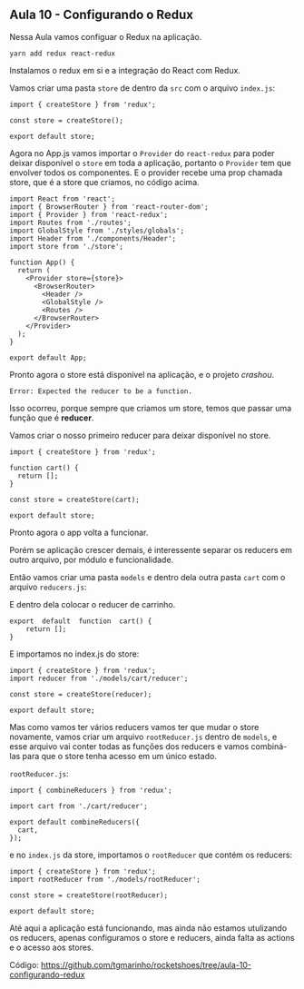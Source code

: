 ## Aula 10 - Configurando o Redux

Nessa Aula vamos configuar o Redux na aplicação.

```
yarn add redux react-redux
```
Instalamos o redux em si e a integração do React com Redux.

Vamos criar uma pasta `store` de dentro da `src` com o arquivo `index.js`:

```
import { createStore } from 'redux';

const store = createStore();

export default store;
```

Agora no App.js vamos importar o `Provider` do `react-redux` para poder deixar disponível o `store` em toda a aplicação, portanto o `Provider` tem que envolver todos os componentes. E o provider recebe uma prop chamada store, que é a store que criamos, no código acima.

```
import React from 'react';
import { BrowserRouter } from 'react-router-dom';
import { Provider } from 'react-redux';
import Routes from './routes';
import GlobalStyle from './styles/globals';
import Header from './components/Header';
import store from './store';

function App() {
  return (
    <Provider store={store}>
      <BrowserRouter>
        <Header />
        <GlobalStyle />
        <Routes />
      </BrowserRouter>
    </Provider>
  );
}

export default App;
```

Pronto agora o store está disponível na aplicação, e o projeto *crashou*.

```
Error: Expected the reducer to be a function.
```

Isso ocorreu, porque sempre que criamos um store, temos que passar uma função que é **reducer**.

Vamos criar o nosso primeiro reducer para deixar disponível no store.

```
import { createStore } from 'redux';

function cart() {
  return [];
}

const store = createStore(cart);

export default store;
```
Pronto agora o app volta a funcionar.

Porém se aplicação crescer demais, é interessente separar os reducers em outro arquivo, por módulo e funcionalidade.

Então vamos criar uma pasta `models` e dentro dela outra pasta `cart` com o arquivo `reducers.js`:

E dentro dela colocar o reducer de carrinho.

```
export  default  function  cart() {
	return [];
}
```

E importamos no index.js do store:

```
import { createStore } from 'redux';
import reducer from './models/cart/reducer';

const store = createStore(reducer);

export default store;
```

Mas como vamos ter vários reducers vamos ter que mudar o store novamente, vamos criar um arquivo `rootReducer.js` dentro de `models`, e esse arquivo vai conter todas as funções dos reducers e vamos combiná-las para que o store tenha acesso em um único estado.

`rootReducer.js`: 
```
import { combineReducers } from 'redux';

import cart from './cart/reducer';

export default combineReducers({
  cart,
});
```

e no `index.js` da store, importamos o `rootReducer` que contém os reducers:

```
import { createStore } from 'redux';
import rootReducer from './models/rootReducer';

const store = createStore(rootReducer);

export default store;
```

Até aqui a aplicação está funcionando, mas ainda não estamos utulizando os reducers, apenas configuramos o store e reducers, ainda falta as actions e o acesso aos stores.


Código: [https://github.com/tgmarinho/rocketshoes/tree/aula-10-configurando-redux ](https://github.com/tgmarinho/rocketshoes/tree/aula-10-configurando-redux )